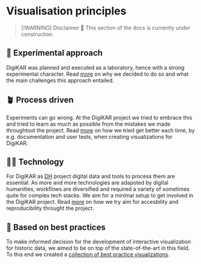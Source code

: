 # Visualisation principles

> [!WARNING] Disclaimer
> 🚧 This section of the docs is currently under construction.

## 🧪 Experimental approach

DigiKAR was planned and executed as a laboratory, hence with a strong experimental character.
Read [more](experimental-approach) on why we decided to do so and what the main challenges this approach entailed.

## 🪴 Process driven

Experiments can go wrong.
At the DigiKAR project we tried to embrace this and tried to learn as much as possible from the mistakes we made throughtout the project.
Read [more](process-driven) on how we tried get better each time, by e.g. documentation and user tests, when creating visualizations for DigiKAR.

## 🧑‍💻 Technology

For DigiKAR as [DH](https://en.wikipedia.org/wiki/Digital_humanities) project digital data and tools to process them are essential.
As more and more technologies are adapoted by digital humanities, workflows are diversified and required a variety of sometimes quite for complex tech stacks.
We aim for a minimal setup to get involved in the DigiKAR project.
Read [more](technology) on how we try aim for accesbility and reproducibility throught the project.

## 🥇 Based on best practices

To make informed decision for the development of interactive visualization for historic data, we aimed to be on top of the state-of-the-art in this field.
To this end we created a [collection of best practice visualizations](https://kartdok.staatsbibliothek-berlin.de/receive/kartdok_mods_00000862?q=mariam%20gambashidze).
